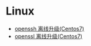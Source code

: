 #  Linux
* [openssh 离线升级(Centos7) ](https://cnm4ak.github.io/openssh-offline-upgrade.html)
* [openssl 离线升级(Centos7) ](https://cnm4ak.github.io/openssl-offline-upgrade.html)
